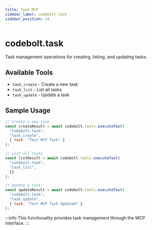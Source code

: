 ```yaml
---
title: Task MCP
sidebar_label: codebolt.task
sidebar_position: 14
---
```


# codebolt.task

Task management operations for creating, listing, and updating tasks.

## Available Tools

- `task_create` - Create a new task
- `task_list` - List all tasks
- `task_update` - Update a task

## Sample Usage

```javascript
// Create a new task
const createResult = await codebolt.tools.executeTool(
  "codebolt.task",
  "task_create",
  { task: "Test MCP Task" }
);

// List all tasks
const listResult = await codebolt.tools.executeTool(
  "codebolt.task",
  "task_list",
  {}
);

// Update a task
const updateResult = await codebolt.tools.executeTool(
  "codebolt.task",
  "task_update",
  { task: "Test MCP Task Updated" }
);
```

:::info
This functionality provides task management through the MCP interface.
::: 